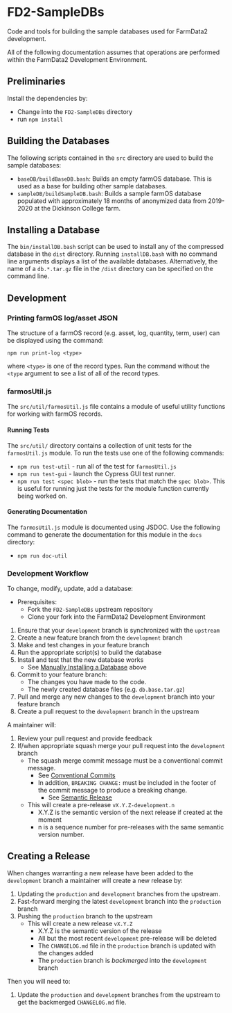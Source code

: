 # FD2-SampleDBs

Code and tools for building the sample databases used for FarmData2 development.

All of the following documentation assumes that operations are performed within the FarmData2 Development Environment.

## Preliminaries

Install the dependencies by:
- Change into the `FD2-SampleDBs` directory
- run `npm install`

## Building the Databases

The following scripts contained in the `src` directory are used to build the sample databases:

- `baseDB/buildBaseDB.bash`: Builds an empty farmOS database.  This is used as a base for building other sample databases.
- `sampleDB/buildSampleDB.bash`: Builds a sample farmOS database populated with approximately 18 months of anonymized data from 2019-2020 at the Dickinson College farm.

## Installing a Database

The `bin/installDB.bash` script can be used to install any of the compressed database in the `dist` directory. Running `installDB.bash` with no command line arguments displays a list of the available databases. Alternatively, the name of a `db.*.tar.gz` file in the `/dist` directory can be specified on the command line.

## Development

### Printing farmOS log/asset JSON

The structure of a farmOS record (e.g. asset, log, quantity, term, user) can be displayed using the command:

`npm run print-log <type>`

where `<type>` is one of the record types.  Run the command without the `<type` argument to see a list of all of the record types.

### farmosUtil.js

The `src/util/farmosUtil.js` file contains a module of useful utility functions for working with farmOS records.  

#### Running Tests

The `src/util/` directory contains a collection of unit tests for the `farmosUtil.js` module.  To run the tests use one of the following commands:

- `npm run test-util` - run all of the test for `farmosUtil.js`
- `npm run test-gui` - launch the Cypress GUI test runner.
- `npm run test <spec blob>` - run the tests that match the `spec blob>`.  This is useful for running just the tests for the module function currently being worked on.

#### Generating Documentation

The `farmosUtil.js` module is documented using JSDOC.  Use the following command to generate the documentation for this module in the `docs` directory:

- `npm run doc-util`

### Development Workflow

To change, modify, update, add a database:

- Prerequisites:
  - Fork the `FD2-SampleDBs` upstream repository
  - Clone your fork into the FarmData2 Development Environment
1. Ensure that your `development` branch is synchronized with the `upstream`
2. Create a new feature branch from the `development` branch
3. Make and test changes in your feature branch
4. Run the appropriate script(s) to build the database
5. Install and test that the new database works 
   - See [Manually Installing a Database](#manually-installing-a-database) above
6. Commit to your feature branch:
   - The changes you have made to the code.
   - The newly created database files (e.g. `db.base.tar.gz`)
7. Pull and merge any new changes to the `development` branch into your feature branch
8. Create a pull request to the `development` branch in the upstream

A maintainer will:

1. Review your pull request and provide feedback
2. If/when appropriate squash merge your pull request into the `development` branch
   - The squash merge commit message must be a conventional commit message.
     - See [Conventional Commits](https://conventionalcommits.org)
     - In addition, `BREAKING CHANGE:` must be included in the footer of the commit message to produce a breaking change.
       - See [Semantic Release](https://github.com/semantic-release/semantic-release)
   - This will create a pre-release `vX.Y.Z-development.n`
     - X.Y.Z is the semantic version of the next release if created at the moment
     - n is a sequence number for pre-releases with the same semantic version number.

## Creating a Release

When changes warranting a new release have been added to the `development` branch a maintainer will create a new release by:

1. Updating the `production` and `development` branches from the upstream.
2. Fast-forward merging the latest `development` branch into the `production` branch
3. Pushing the `production` branch to the upstream
   - This will create a new release `vX.Y.Z`
     - X.Y.Z is the semantic version of the release
     - All but the most recent `development` pre-release will be deleted
     - The `CHANGELOG.md` file in the `production` branch is updated with the changes added
     - The `production` branch is _backmerged_ into the `development` branch

Then you will need to:

1. Update the `production` and `development` branches from the upstream to get the backmerged `CHANGELOG.md` file.

